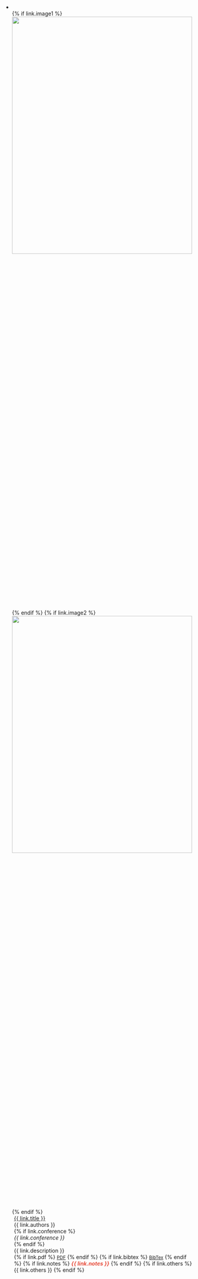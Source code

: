 <li>
  <div class="pub-row">
    <div class="col-sm-3 abbr" style="position: relative;padding-right: 15px;padding-left: 15px;">
      {% if link.image1 %} 
        <img src="{{ link.image1 }}" class="teaser img-fluid z-depth-1" style="width:100%; height:40%">
      {% endif %}
      {% if link.image2 %} 
        <img src="{{ link.image2 }}" class="teaser img-fluid z-depth-1" style="width:100%; height:40%">
      {% endif %}
    </div>
    <div class="col-sm-9" style="position: relative;padding-right: 15px;padding-left: 20px;">
      <div class="title"><a href="{{ link.site }}">{{ link.title }}</a></div>
      <div class="author">{{ link.authors }}</div>
      {% if link.conference %} 
        <div class="periodical"><em>{{ link.conference }}</em></div>
      {% endif %}
      <div class="description">
        {{ link.description }}
      </div>
      <div class="links">
        {% if link.pdf %} 
          <a href="{{ link.pdf }}" class="btn btn-sm z-depth-0" role="button" target="_blank" style="font-size:12px;">PDF</a>
        {% endif %}
        {% if link.bibtex %} 
          <a href="{{ link.bibtex }}" class="btn btn-sm z-depth-0" role="button" target="_blank" style="font-size:12px;">BibTex</a>
        {% endif %}
        {% if link.notes %} 
          <strong> <i style="color:#e74d3c">{{ link.notes }}</i></strong>
        {% endif %}
        {% if link.others %} 
          {{ link.others }}
        {% endif %}
      </div>
    </div>
  </div>
</li>
